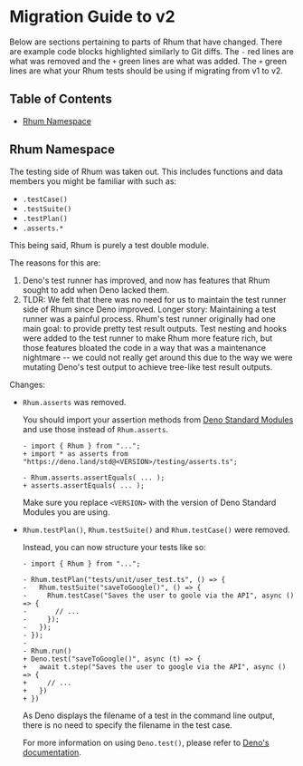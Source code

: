 # Migration Guide to v2

Below are sections pertaining to parts of Rhum that have changed. There are
example code blocks highlighted similarly to Git diffs. The `-` red lines are
what was removed and the `+` green lines are what was added. The `+` green lines
are what your Rhum tests should be using if migrating from v1 to v2.

## Table of Contents

- [Rhum Namespace](#rhum-namespace)

## Rhum Namespace

The testing side of Rhum was taken out. This includes functions and data members
you might be familiar with such as:

- `.testCase()`
- `.testSuite()`
- `.testPlan()`
- `.asserts.*`

This being said, Rhum is purely a test double module.

The reasons for this are:

1. Deno's test runner has improved, and now has features that Rhum sought to add
   when Deno lacked them.
2. TLDR: We felt that there was no need for us to maintain the test runner side
   of Rhum since Deno improved. Longer story: Maintaining a test runner was a
   painful process. Rhum's test runner originally had one main goal: to provide
   pretty test result outputs. Test nesting and hooks were added to the test
   runner to make Rhum more feature rich, but those features bloated the code in
   a way that was a maintenance nightmare -- we could not really get around this
   due to the way we were mutating Deno's test output to achieve tree-like test
   result outputs.

Changes:

- `Rhum.asserts` was removed.

  You should import your assertion methods from
  [Deno Standard Modules](https://deno.land/std) and use those instead of
  `Rhum.asserts`.

  ```diff-typescript
  - import { Rhum } from "...";
  + import * as asserts from "https://deno.land/std@<VERSION>/testing/asserts.ts";

  - Rhum.asserts.assertEquals( ... );
  + asserts.assertEquals( ... );
  ```

  Make sure you replace `<VERSION>` with the version of Deno Standard Modules
  you are using.

- `Rhum.testPlan()`, `Rhum.testSuite()` and `Rhum.testCase()` were removed.

  Instead, you can now structure your tests like so:

  ```diff-typescript
  - import { Rhum } from "...";

  - Rhum.testPlan("tests/unit/user_test.ts", () => {
  -   Rhum.testSuite("saveToGoogle()", () => {
  -     Rhum.testCase("Saves the user to goole via the API", async () => {
  -       // ...
  -     });
  -   });
  - });
  -
  - Rhum.run()
  + Deno.test("saveToGoogle()", async (t) => {
  +   await t.step("Saves the user to google via the API", async () => {
  +     // ...
  +   })
  + })
  ```

  As Deno displays the filename of a test in the command line output, there is
  no need to specify the filename in the test case.

  For more information on using `Deno.test()`, please refer to
  [Deno's documentation](https://deno.land/manual@v1.20.5/testing).
